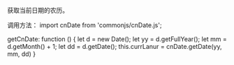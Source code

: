 获取当前日期的农历。

调用方法：
import cnDate from 'commonjs/cnDate.js';

getCnDate: function () {
    let d = new Date();
    let yy = d.getFullYear();
    let mm = d.getMonth() + 1;
    let dd = d.getDate();
    this.currLanur = cnDate.getDate(yy, mm, dd)
}
    